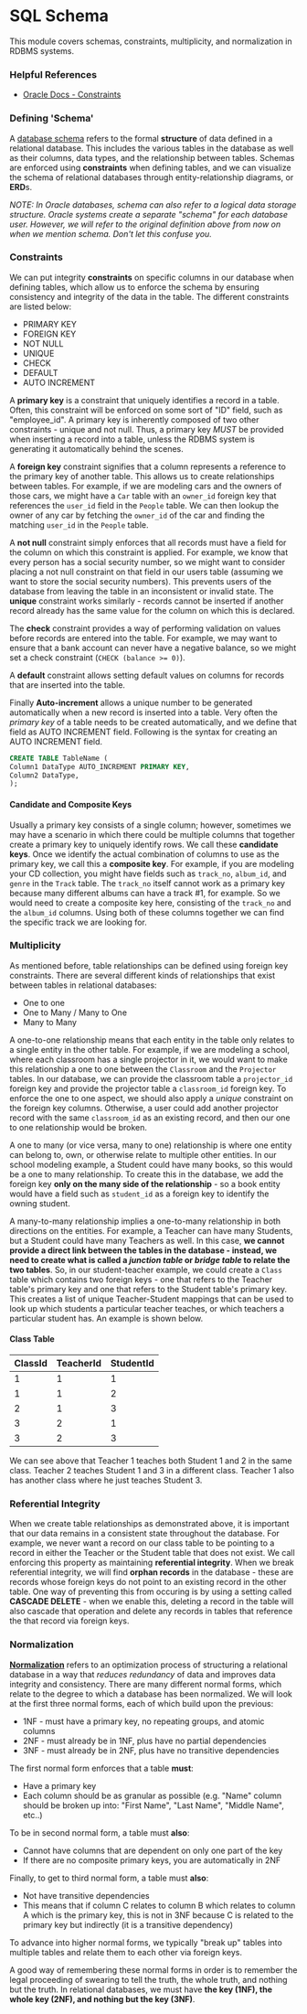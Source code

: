 # SQL Schema

This module covers schemas, constraints, multiplicity, and normalization in RDBMS systems.

### Helpful References

* [Oracle Docs - Constraints](https://docs.oracle.com/cd/B19306_01/server.102/b14200/clauses002.htm#:~:text=Use%20a%20constraint%20to%20define,declare%20them%20in%20two%20ways.)

### Defining 'Schema'

A [database schema](https://en.wikipedia.org/wiki/Database_schema) refers to the formal **structure** of data defined in a relational database. This includes the various tables in the database as well as their columns, data types, and the relationship between tables. Schemas are enforced using **constraints** when defining tables, and we can visualize the schema of relational databases through entity-relationship diagrams, or **ERD**s.

*NOTE: In Oracle databases, schema can also refer to a logical data storage structure. Oracle systems create a separate "schema" for each database user. However, we will refer to the original definition above from now on when we mention schema. Don't let this confuse you.*

### Constraints

We can put integrity **constraints** on specific columns in our database when defining tables, which allow us to enforce the schema by ensuring consistency and integrity of the data in the table. The different constraints are listed below:

* PRIMARY KEY
* FOREIGN KEY
* NOT NULL
* UNIQUE
* CHECK
* DEFAULT
* AUTO INCREMENT

A **primary key** is a constraint that uniquely identifies a record in a table. Often, this constraint will be enforced on some sort of "ID" field, such as "employee_id". A primary key is inherently composed of two other constraints - unique and not null. Thus, a primary key *MUST* be provided when inserting a record into a table, unless the RDBMS system is generating it automatically behind the scenes.

A **foreign key** constraint signifies that a column represents a reference to the primary key of another table. This allows us to create relationships between tables. For example, if we are modeling cars and the owners of those cars, we might have a `Car` table with an `owner_id` foreign key that references the `user_id` field in the `People` table. We can then lookup the owner of any car by fetching the `owner_id` of the car and finding the matching `user_id` in the `People` table.

A **not null** constraint simply enforces that all records must have a field for the column on which this constraint is applied. For example, we know that every person has a social security number, so we might want to consider placing a not null constraint on that field in our users table (assuming we want to store the social security numbers). This prevents users of the database from leaving the table in an inconsistent or invalid state. The **unique** constraint works similarly - records cannot be inserted if another record already has the same value for the column on which this is declared.

The **check** constraint provides a way of performing validation on values before records are entered into the table. For example, we may want to ensure that a bank account can never have a negative balance, so we might set a check constraint (`CHECK (balance >= 0)`).

A **default** constraint allows setting default values on columns for records that are inserted into the table.

Finally **Auto-increment** allows a unique number to be generated automatically when a new record is inserted into a table. Very often the *primary key* of a table needs to be created automatically, and we define that field as AUTO INCREMENT field. Following is the syntax for creating an AUTO INCREMENT field.

```SQL
CREATE TABLE TableName (
Column1 DataType AUTO_INCREMENT PRIMARY KEY,
Column2 DataType, 
);
```

#### Candidate and Composite Keys

Usually a primary key consists of a single column; however, sometimes we may have a scenario in which there could be multiple columns that together create a primary key to uniquely identify rows. We call these **candidate keys**. Once we identify the actual combination of columns to use as the primary key, we call this a **composite key**. For example, if you are modeling your CD collection, you might have fields such as `track_no`, `album_id`, and `genre` in the `Track` table. The `track_no` itself cannot work as a primary key because many different albums can have a track #1, for example. So we would need to create a composite key here, consisting of the `track_no` and the `album_id` columns. Using both of these columns together we can find the specific track we are looking for.

### Multiplicity

As mentioned before, table relationships can be defined using foreign key constraints. There are several different kinds of relationships that exist between tables in relational databases:

* One to one
* One to Many / Many to One
* Many to Many

A one-to-one relationship means that each entity in the table only relates to a single entity in the other table. For example, if we are modeling a school, where each classroom has a single projector in it, we would want to make this relationship a one to one between the `Classroom` and the `Projector` tables. In our database, we can provide the classroom table a `projector_id` foreign key and provide the projector table a `classroom_id` foreign key. To enforce the one to one aspect, we should also apply a *unique* constraint on the foreign key columns. Otherwise, a user could add another projector record with the same `classroom_id` as an existing record, and then our one to one relationship would be broken.

A one to many (or vice versa, many to one) relationship is where one entity can belong to, own, or otherwise relate to multiple other entities. In our school modeling example, a Student could have many books, so this would be a one to many relationship. To create this in the database, we add the foreign key **only on the many side of the relationship** - so a book entity would have a field such as `student_id` as a foreign key to identify the owning student.

A many-to-many relationship implies a one-to-many relationship in both directions on the entities. For example, a Teacher can have many Students, but a Student could have many Teachers as well. In this case, **we cannot provide a direct link between the tables in the database - instead, we need to create what is called a *junction table* or *bridge table* to relate the two tables**. So, in our student-teacher example, we could create a `Class` table which contains two foreign keys - one that refers to the Teacher table's primary key and one that refers to the Student table's primary key. This creates a list of unique Teacher-Student mappings that can be used to look up which students a particular teacher teaches, or which teachers a particular student has. An example is shown below.

#### Class Table

| ClassId | TeacherId | StudentId |
| -------- | ---------- | ---------- |
| 1        | 1          | 1          |
| 1        | 1          | 2          |
| 2        | 1          | 3          |
| 3        | 2          | 1          |
| 3        | 2          | 3          |

We can see above that Teacher 1 teaches both Student 1 and 2 in the same class. Teacher 2 teaches Student 1 and 3 in a different class. Teacher 1 also has another class where he just teaches Student 3.

### Referential Integrity

When we create table relationships as demonstrated above, it is important that our data remains in a consistent state throughout the database. For example, we never want a record on our class table to be pointing to a record in either the Teacher or the Student table that does not exist. We call enforcing this property as maintaining **referential integrity**. When we break referential integrity, we will find **orphan records** in the database - these are records whose foreign keys do not point to an existing record in the other table. One way of preventing this from occuring is by using a setting called **CASCADE DELETE** - when we enable this, deleting a record in the table will also cascade that operation and delete any records in tables that reference the that record via foreign keys.

### Normalization

[**Normalization**](https://en.wikipedia.org/wiki/Database_normalization) refers to an optimization process of structuring a relational database in a way that *reduces redundancy* of data and improves data integrity and consistency. There are many different normal forms, which relate to the degree to which a database has been normalized. We will look at the first three normal forms, each of which build upon the previous:

* 1NF - must have a primary key, no repeating groups, and atomic columns
* 2NF - must already be in 1NF, plus have no partial dependencies
* 3NF - must already be in 2NF, plus have no transitive dependencies

The first normal form enforces that a table **must**:
* Have a primary key
* Each column should be as granular as possible (e.g. "Name" column should be broken up into: "First Name", "Last Name", "Middle Name", etc..)

To be in second normal form, a table must **also**:
* Cannot have columns that are dependent on only one part of the key
* If there are no composite primary keys, you are automatically in 2NF

Finally, to get to third normal form, a table must **also**:
* Not have transitive dependencies
* This means that if column C relates to column B which relates to column A which is the primary key, this is not in 3NF because C is related to the primary key but indirectly (it is a transitive dependency)

To advance into higher normal forms, we typically "break up" tables into multiple tables and relate them to each other via foreign keys.

A good way of remembering these normal forms in order is to remember the legal proceeding of swearing to tell the truth, the whole truth, and nothing but the truth. In relational databases, we must have **the key (1NF), the whole key (2NF), and nothing but the key (3NF)**.
